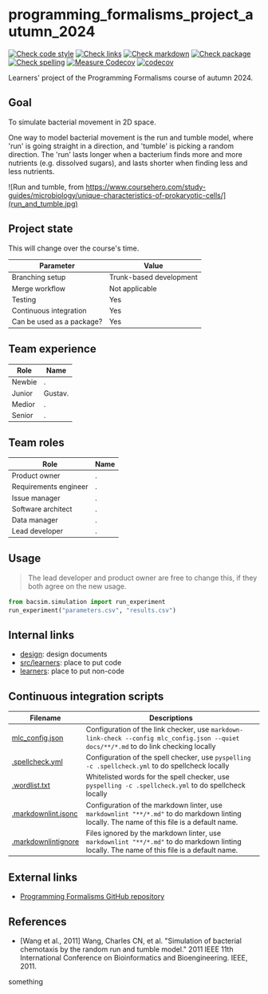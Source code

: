# programming_formalisms_project_autumn_2024

<!-- markdownlint-disable MD013 --><!-- Badges cannot be split up over lines, hence will break 80 characters per line -->

[![Check code style](https://github.com/programming-formalisms/programming_formalisms_project_autumn_2024/actions/workflows/check_code_style.yaml/badge.svg?branch=master)](https://github.com/programming-formalisms/programming_formalisms_project_autumn_2024/actions/workflows/check_code_style.yaml)
[![Check links](https://github.com/programming-formalisms/programming_formalisms_project_autumn_2024/actions/workflows/check_links.yaml/badge.svg)](https://github.com/programming-formalisms/programming_formalisms_project_autumn_2024/actions/workflows/check_links.yaml)
[![Check markdown](https://github.com/programming-formalisms/programming_formalisms_project_autumn_2024/actions/workflows/check_markdown.yaml/badge.svg)](https://github.com/programming-formalisms/programming_formalisms_project_autumn_2024/actions/workflows/check_markdown.yaml)
[![Check package](https://github.com/programming-formalisms/programming_formalisms_project_autumn_2024/actions/workflows/check_package.yaml/badge.svg)](https://github.com/programming-formalisms/programming_formalisms_project_autumn_2024/actions/workflows/check_package.yaml)
[![Check spelling](https://github.com/programming-formalisms/programming_formalisms_project_autumn_2024/actions/workflows/check_spelling.yaml/badge.svg)](https://github.com/programming-formalisms/programming_formalisms_project_autumn_2024/actions/workflows/check_spelling.yaml)
[![Measure Codecov](https://github.com/programming-formalisms/programming_formalisms_project_autumn_2024/actions/workflows/measure_code_coverage.yml/badge.svg)](https://github.com/programming-formalisms/programming_formalisms_project_autumn_2024/actions/workflows/measure_code_coverage.yml)
[![codecov](https://codecov.io/github/programming-formalisms/programming_formalisms_project_autumn_2024/graph/badge.svg?token=KbSwhVmhn6)](https://codecov.io/github/programming-formalisms/programming_formalisms_project_autumn_2024)

<!-- markdownlint-enable MD013 -->

Learners' project of the Programming Formalisms course of autumn 2024.

## Goal

To simulate bacterial movement in 2D space.

One way to model bacterial movement is
the run and tumble model,
where 'run' is going straight in a direction,
and 'tumble' is picking a random direction.
The 'run' lasts longer when a bacterium
finds more and more nutrients (e.g. dissolved
sugars), and lasts shorter
when finding less and less nutrients.

![Run and tumble, from https://www.coursehero.com/study-guides/microbiology/unique-characteristics-of-prokaryotic-cells/](run_and_tumble.jpg)

## Project state

This will change over the course's time.

Parameter                |Value
-------------------------|-----------------------
Branching setup          |Trunk-based development
Merge workflow           |Not applicable
Testing                  |Yes
Continuous integration   |Yes
Can be used as a package?|Yes

## Team experience

Role  |Name
------|------------------
Newbie|.
Junior|Gustav.
Medior|.
Senior|.

## Team roles

Role                 |Name
---------------------|-----------------------
Product owner        |.
Requirements engineer|.
Issue manager        |.
Software architect   |.
Data manager         |.
Lead developer       |.

## Usage

> The lead developer and product owner are free to change this,
> if they both agree on the new usage.

```python
from bacsim.simulation import run_experiment
run_experiment("parameters.csv", "results.csv")
```

## Internal links

- [design](design/README.md): design documents
- [src/learners](src/learners/README.md): place to put code
- [learners](learners/README.md): place to put non-code

## Continuous integration scripts

<!-- markdownlint-disable MD013 --><!-- Tables cannot be split up over lines, hence will break 80 characters per line -->

Filename                                  |Descriptions
------------------------------------------|--------------------------------------------------------------------------------------------------------------------------------------
[mlc_config.json](mlc_config.json)        |Configuration of the link checker, use `markdown-link-check --config mlc_config.json --quiet docs/**/*.md` to do link checking locally
[.spellcheck.yml](.spellcheck.yml)        |Configuration of the spell checker, use `pyspelling -c .spellcheck.yml` to do spellcheck locally
[.wordlist.txt](.wordlist.txt)            |Whitelisted words for the spell checker, use `pyspelling -c .spellcheck.yml` to do spellcheck locally
[.markdownlint.jsonc](.markdownlint.jsonc)|Configuration of the markdown linter, use `markdownlint "**/*.md"` to do markdown linting locally. The name of this file is a default name.
[.markdownlintignore](.markdownlintignore)|Files ignored by the markdown linter, use `markdownlint "**/*.md"` to do markdown linting locally. The name of this file is a default name.

<!-- markdownlint-enable MD013 -->

## External links

- [Programming Formalisms GitHub repository](https://github.com/UPPMAX/programming_formalisms)

## References

- [Wang et al., 2011] Wang, Charles CN, et al.
  "Simulation of bacterial chemotaxis by the random run and tumble model."
  2011 IEEE 11th International Conference on Bioinformatics and
  Bioengineering. IEEE, 2011.

something
